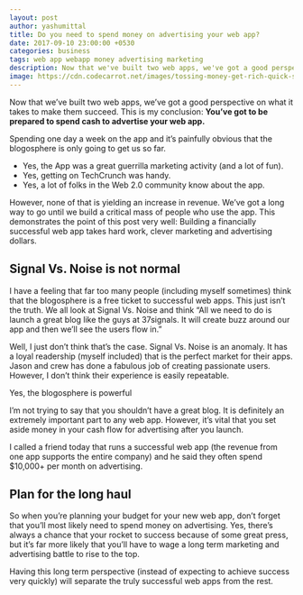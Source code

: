 ```yaml
---
layout: post
author: yashumittal
title: Do you need to spend money on advertising your web app?
date: 2017-09-10 23:00:00 +0530
categories: business
tags: web app webapp money advertising marketing
description: Now that we've built two web apps, we've got a good perspective on what it takes to make them succeed. This is my conclusion - you've got to be prepared to spend cash to advertise your web app. I've been spending
image: https://cdn.codecarrot.net/images/tossing-money-get-rich-quick-spending-regrets.jpg
---
```


Now that we’ve built two web apps, we’ve got a good perspective on what it takes to make them succeed. This is my conclusion: **You’ve got to be prepared to spend cash to advertise your web app.**

Spending one day a week on the app and it’s painfully obvious that the blogosphere is only going to get us so far.

* Yes, the App was a great guerrilla marketing activity (and a lot of fun).
* Yes, getting on TechCrunch was handy.
* Yes, a lot of folks in the Web 2.0 community know about the app.

However, none of that is yielding an increase in revenue. We’ve got a long way to go until we build a critical mass of people who use the app. This demonstrates the point of this post very well: Building a financially successful web app takes hard work, clever marketing and advertising dollars.

## Signal Vs. Noise is not normal

I have a feeling that far too many people (including myself sometimes) think that the blogosphere is a free ticket to successful web apps. This just isn’t the truth. We all look at Signal Vs. Noise and think “All we need to do is launch a great blog like the guys at 37signals. It will create buzz around our app and then we’ll see the users flow in.”

Well, I just don’t think that’s the case. Signal Vs. Noise is an anomaly. It has a loyal readership (myself included) that is the perfect market for their apps. Jason and crew has done a fabulous job of creating passionate users. However, I don’t think their experience is easily repeatable.

Yes, the blogosphere is powerful

I’m not trying to say that you shouldn’t have a great blog. It is definitely an extremely important part to any web app. However, it’s vital that you set aside money in your cash flow for advertising after you launch.

I called a friend today that runs a successful web app (the revenue from one app supports the entire company) and he said they often spend $10,000+ per month on advertising.

## Plan for the long haul

So when you’re planning your budget for your new web app, don’t forget that you’ll most likely need to spend money on advertising. Yes, there’s always a chance that your rocket to success because of some great press, but it’s far more likely that you’ll have to wage a long term marketing and advertising battle to rise to the top.

Having this long term perspective (instead of expecting to achieve success very quickly) will separate the truly successful web apps from the rest.
